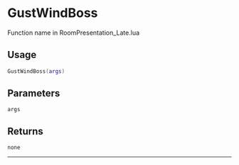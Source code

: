 # GustWindBoss
Function name in RoomPresentation_Late.lua
## Usage
```lua
GustWindBoss(args)
```
## Parameters
`args`
## Returns
`none`

---